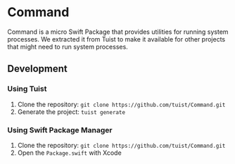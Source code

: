 # Command

Command is a micro Swift Package that provides utilities for running system processes. We extracted it from Tuist to make it available for other projects that might need to run system processes.

## Development

### Using Tuist

1. Clone the repository: `git clone https://github.com/tuist/Command.git`
2. Generate the project: `tuist generate`


### Using Swift Package Manager

1. Clone the repository: `git clone https://github.com/tuist/Command.git`
2. Open the `Package.swift` with Xcode
